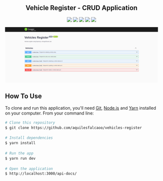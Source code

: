 <h2 align="center">Vehicle Register - CRUD Application</h2>

<p align="center">
  <img src="https://img.shields.io/badge/typescript-%23007ACC.svg?style=for-the-badge&logo=typescript&logoColor=white" />
  <img src="https://img.shields.io/badge/node.js-6DA55F?style=for-the-badge&logo=node.js&logoColor=white" />
  <img src="https://img.shields.io/badge/express.js-%23404d59.svg?style=for-the-badge&logo=express&logoColor=%2361DAFB" />
  <img src="https://img.shields.io/badge/MongoDB-%234ea94b.svg?style=for-the-badge&logo=mongodb&logoColor=white" />
  <img src="https://img.shields.io/badge/-Swagger-%23Clojure?style=for-the-badge&logo=swagger&logoColor=white" />
</p>

![screenshot](https://raw.githubusercontent.com/aquilesfalcaoo/vehicles-register/main/src/views/img/crud.png)

## How To Use

To clone and run this application, you'll need [Git](https://git-scm.com), [Node.js](https://nodejs.org/en/download/) and [Yarn](https://yarnpkg.com/) installed on your computer. From your command line:

```bash
# Clone this repository
$ git clone https://github.com/aquilesfalcaoo/vehicles-register

# Install dependencies
$ yarn install

# Run the app
$ yarn run dev

# Open the application
$ http://localhost:3000/api-docs/
```